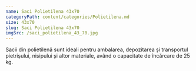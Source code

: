 ```yaml
---
name: Saci Polietilena 43x70
categoryPath: content/categories/Polietilena.md
size: 43x70
slug: Saci Polietilena 43x70
imgSrc: /saci_polietilena_43_70.jpg
---
```


Sacii din polietilenă  sunt ideali pentru ambalarea, depozitarea și transportul pietrișului, nisipului și altor materiale, având o capacitate de încărcare de 25 kg.
